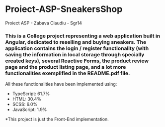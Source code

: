# Proiect-ASP-SneakersShop
 Proiect ASP - Zabava Claudiu - Sgr14
 
 ### This is a College project representing a web application built in Angular, dedicated to reselling and buying sneakers. The application contains the login / register functionality (with saving the information in local storage through specially created keys), several Reactive Forms, the product review page and the product listing page, and a lot more functionalities exemplified in the README.pdf file.
 All these functionalities have been implemented using:
- TypeScript: 61.7%
- HTML: 30.4%
- SCSS: 6.0%
- JavaScript: 1.9%

*This project is just the Front-End implementation. 

